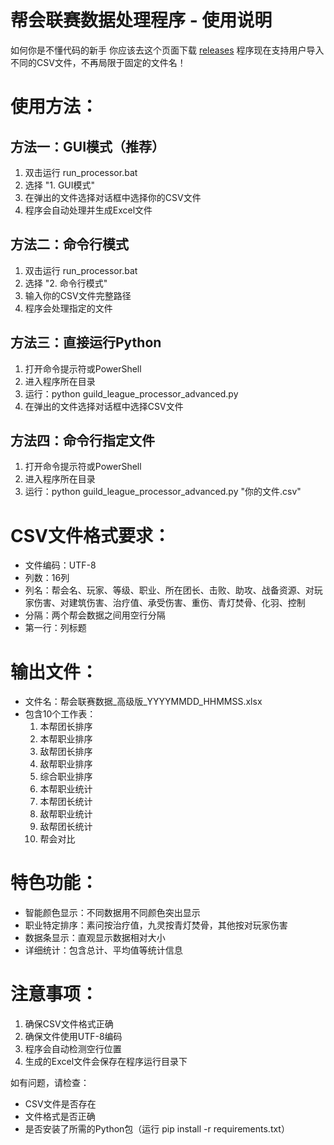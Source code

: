 帮会联赛数据处理程序 - 使用说明
=====================================
如何你是不懂代码的新手 你应该去这个页面下载
[releases](https://github.com/VexMare/NSH_GangWarStats/releases)
程序现在支持用户导入不同的CSV文件，不再局限于固定的文件名！

使用方法：
==========

方法一：GUI模式（推荐）
-----------------------
1. 双击运行 run_processor.bat
2. 选择 "1. GUI模式"
3. 在弹出的文件选择对话框中选择你的CSV文件
4. 程序会自动处理并生成Excel文件

方法二：命令行模式
------------------
1. 双击运行 run_processor.bat
2. 选择 "2. 命令行模式"
3. 输入你的CSV文件完整路径
4. 程序会处理指定的文件

方法三：直接运行Python
-----------------------
1. 打开命令提示符或PowerShell
2. 进入程序所在目录
3. 运行：python guild_league_processor_advanced.py
4. 在弹出的文件选择对话框中选择CSV文件

方法四：命令行指定文件
-----------------------
1. 打开命令提示符或PowerShell
2. 进入程序所在目录
3. 运行：python guild_league_processor_advanced.py "你的文件.csv"

CSV文件格式要求：
=================
- 文件编码：UTF-8
- 列数：16列
- 列名：帮会名、玩家、等级、职业、所在团长、击败、助攻、战备资源、对玩家伤害、对建筑伤害、治疗值、承受伤害、重伤、青灯焚骨、化羽、控制
- 分隔：两个帮会数据之间用空行分隔
- 第一行：列标题

输出文件：
==========
- 文件名：帮会联赛数据_高级版_YYYYMMDD_HHMMSS.xlsx
- 包含10个工作表：
  1. 本帮团长排序
  2. 本帮职业排序
  3. 敌帮团长排序
  4. 敌帮职业排序
  5. 综合职业排序
  6. 本帮职业统计
  7. 本帮团长统计
  8. 敌帮职业统计
  9. 敌帮团长统计
  10. 帮会对比

特色功能：
==========
- 智能颜色显示：不同数据用不同颜色突出显示
- 职业特定排序：素问按治疗值，九灵按青灯焚骨，其他按对玩家伤害
- 数据条显示：直观显示数据相对大小
- 详细统计：包含总计、平均值等统计信息

注意事项：
==========
1. 确保CSV文件格式正确
2. 确保文件使用UTF-8编码
3. 程序会自动检测空行位置
4. 生成的Excel文件会保存在程序运行目录下

如有问题，请检查：
- CSV文件是否存在
- 文件格式是否正确
- 是否安装了所需的Python包（运行 pip install -r requirements.txt） 
